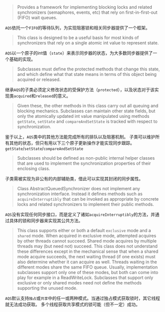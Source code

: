 > Provides a framework for implementing blocking locks and 
related synchronizers (semaphores, events, etc) that rely on
first-in-first-out (FIFO) wait queues.

`AQS`依托一个`FIFO`的等待队列，为实现阻塞锁和相关同步器提供了一个框架。
> This class is designed to be a useful basis for most kinds of synchronizers 
that rely on a single atomic int value to represent state.
 
`AQS`以一个原子的int值（`state`）来表示同步器的状态，为大多数同步器提供了一个基础的实现。
> Subclasses must define the protected methods that change this state, and which
define what that state means in terms of this object being acquired or released.  

继承`AQS`的子类必须定义修改状态的受保护方法（`protected`），以及状态对于该实现类`acquired`和`released`的意义。

> Given these, the other methods in this class carry
out all queuing and blocking mechanics. Subclasses can maintain
other state fields, but only the atomically updated int
value manipulated using methods `getState`, `setState` and `compareAndSetState` is tracked with respect
to synchronization.

鉴于以上，`AQS`类中的其他方法能完成所有的排队以及阻塞机制。
子类可以维护所有其他的状态，但只有用以下三个原子更新操作才能实现同步跟踪。
`getState`/`setState`/`compareAndSetState`

> Subclasses should be defined as non-public internal helper classes 
that are used to implement the synchronization properties of their enclosing class.  

子类需被实现为非公有的内部辅助类，借此可以实现其封闭的同步属性。
> Class AbstractQueuedSynchronizer does not implement any
synchronization interface.  Instead it defines methods such as
`acquireInterruptibly` that can be invoked as
appropriate by concrete locks and related synchronizers to
implement their public methods.

`AQS`没有实现任何同步接口，而是定义了诸如`acquireInterruptibly`的方法，并通过具体的锁和同步器来实现其公共方法。

> This class supports either or both a default `exclusive` mode and a `shared` mode. 
When acquired in exclusive mode, attempted acquires by other threads cannot succeed. 
Shared mode acquires by multiple threads may (but need not) succeed. 
This class does not understand these differences except in the mechanical sense 
that when a shared mode acquire succeeds, the next waiting thread (if one exists) 
must also determine whether it can acquire as well. 
Threads waiting in the different modes share the same FIFO queue. 
Usually, implementation subclasses support only one of these modes, 
but both can come into play for example in a ReadWriteLock. 
Subclasses that support only exclusive or only shared modes need not define the methods supporting the unused mode.

`AQS`默认支持`独占`或`共享`中的任一或两种模式。当通过独占模式获取锁时，其它线程就无法成功获取。
多个线程获取共享模式的锁可能（但不一定）成功。

